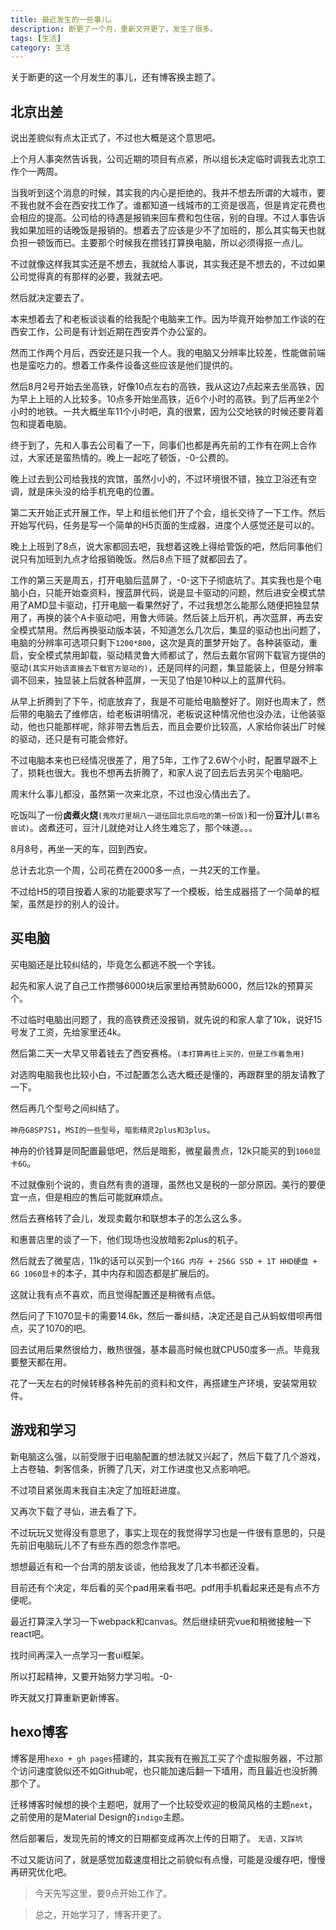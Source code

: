 ```yaml
---
title: 最近发生的一些事儿。
description: 断更了一个月，重新又开更了，发生了很多。
tags: [生活]
category: 生活
---
```


关于断更的这一个月发生的事儿，还有博客换主题了。<!-- more -->

## 北京出差

说出差貌似有点太正式了，不过也大概是这个意思吧。

上个月人事突然告诉我，公司近期的项目有点紧，所以组长决定临时调我去北京工作个一两周。

当我听到这个消息的时候，其实我的内心是拒绝的。我并不想去所谓的大城市，要不我也就不会在西安找工作了。谁都知道一线城市的工资是很高，但是肯定花费也会相应的提高。公司给的待遇是报销来回车费和包住宿，别的自理。不过人事告诉我如果加班的话晚饭是报销的。想着去了应该是少不了加班的，那么其实每天也就负担一顿饭而已。主要那个时候我在攒钱打算换电脑，所以必须得抠一点儿。

不过就像这样我其实还是不想去，我就给人事说，其实我还是不想去的，不过如果公司觉得真的有那样的必要，我就去吧。

然后就决定要去了。

本来想着去了和老板谈谈看的给我配个电脑来工作。因为毕竟开始参加工作谈的在西安工作，公司是有计划近期在西安弄个办公室的。

然而工作两个月后，西安还是只我一个人。我的电脑又分辨率比较差，性能做前端也是蛮吃力的。想着工作条件设备这些应该是他们提供的。

然后8月2号开始去坐高铁，好像10点左右的高铁，我从这边7点起来去坐高铁，因为早上上班的人比较多。10点多开始坐高铁，近6个小时的高铁。到了后再坐2个小时的地铁。一共大概坐车11个小时吧，真的很累，因为公交地铁的时候还要背着包和提着电脑。

终于到了，先和人事去公司看了一下，同事们也都是再先前的工作有在网上合作过，大家还是蛮热情的。晚上一起吃了顿饭，-0-公费的。

晚上过去到公司给我找的宾馆，虽然小小的，不过环境很不错，独立卫浴还有空调，就是床头没的给手机充电的位置。

第二天开始正式开展工作，早上和组长他们开了个会，组长交待了一下工作。然后开始写代码，任务是写一个简单的H5页面的生成器，进度个人感觉还是可以的。

晚上上班到了8点，说大家都回去吧，我想着这晚上得给管饭的吧，然后同事他们说只有加班到九点才给报销晚饭。然后8点下班了就都回去了。

工作的第三天是周五，打开电脑后蓝屏了，-0-这下子彻底坑了。其实我也是个电脑小白，只能开始查资料，搜蓝屏代码，说是显卡驱动的问题，然后进安全模式禁用了AMD显卡驱动，打开电脑一看果然好了，不过我想怎么能那么随便把独显禁用了，再换的装个A卡驱动吧，用鲁大师装。然后装上后开机，再次蓝屏，再去安全模式禁用。然后再换驱动版本装，不知道怎么几次后，集显的驱动也出问题了，电脑的分辨率可选项只剩下`1200*800`，这次是真的噩梦开始了。各种装驱动，重启，安全模式禁用卸载，驱动精灵鲁大师都试了，然后去戴尔官网下载官方提供的驱动`(其实开始该直接去下载官方驱动的)`，还是同样的问题，集显能装上，但是分辨率调不回来，独显装上后就各种蓝屏，一天见了怕是10种以上的蓝屏代码。

从早上折腾到了下午，彻底放弃了，我是不可能给电脑整好了。刚好也周末了，然后带的电脑去了维修店，给老板讲明情况，老板说这种情况他也没办法，让他装驱动，他也只能那样呢，除非带去售后去，而且会要价比较高，人家给你装出厂时候的驱动，还只是有可能会修好。

不过电脑本来也已经情况很差了，用了5年，工作了2.6W个小时，配置早跟不上了，损耗也很大。我也不想再去折腾了，和家人说了回去后去另买个电脑吧。

周末什么事儿都没，虽然第一次来北京，不过也没心情出去了。

吃饭叫了一份**卤煮火烧**`(鬼吹灯里胡八一退伍回北京后吃的第一份饭)`和一份**豆汁儿**`(慕名尝试)`。卤煮还可，豆汁儿就绝对让人终生难忘了，那个味道。。。

8月8号，再坐一天的车，回到西安。

总计去北京一个周，公司花费在2000多一点，一共2天的工作量。

不过给H5的项目按着人家的功能要求写了一个模板，给生成器搭了一个简单的框架，虽然是抄的别人的设计。

## 买电脑

买电脑还是比较纠结的，毕竟怎么都逃不脱一个字钱。

起先和家人说了自己工作攒够6000块后家里给再赞助6000，然后12k的预算买个。

不过临时电脑出问题了，我的高铁费还没报销，就先说的和家人拿了10k，说好15号发了工资，先给家里还4k。

然后第二天一大早又带着钱去了西安赛格。`(本打算再往上买的，但是工作着急用)`

对选购电脑我也比较小白，不过配置怎么选大概还是懂的，再跟群里的朋友请教了一下。

然后再几个型号之间纠结了。

`神舟G8SP7S1`，`MSI的一些型号`，`暗影精灵2plus和3plus`。

神舟的价钱算是同配置最低吧，然后是暗影，微星最贵点，12k只能买的到`1060显卡6G`。

不过就像别个说的，贵自然有贵的道理，虽然也又是税的一部分原因。美行的要便宜一点，但是相应的售后可能就麻烦点。

然后去赛格转了会儿，发现卖戴尔和联想本子的怎么这么多。

和惠普店里的谈了一下，他们现场也没放暗影2plus的机子。

然后就去了微星店，11k的话可以买到一个`16G 内存 + 256G SSD + 1T HHD硬盘 + 6G 1060显卡`的本子，其中内存和固态都是扩展后的。

这就让我有点不喜欢，而且觉得配置还是稍微有点低。

然后问了下1070显卡的需要14.6k，然后一番纠结，决定还是自己从蚂蚁借呗再借点，买了1070的吧。

回去试用后果然很给力，散热很强，基本最高时候也就CPU50度多一点。毕竟我要整天都在用。

花了一天左右的时候转移各种先前的资料和文件，再搭建生产环境，安装常用软件。

## 游戏和学习

新电脑这么强，以前受限于旧电脑配置的想法就又兴起了，然后下载了几个游戏，上古卷轴、刺客信条，折腾了几天，对工作进度也又点影响吧。

不过项目紧张周末我自主决定了加班赶进度。

又再次下载了寻仙，进去看了下。

不过玩玩又觉得没有意思了，事实上现在的我觉得学习也是一件很有意思的，只是先前旧电脑玩儿不了有些东西的怨念作祟吧。

想想最近有和一个台湾的朋友谈谈，他给我发了几本书都还没看。

目前还有个决定，年后看的买个pad用来看书吧。pdf用手机看起来还是有点不方便呢。

最近打算深入学习一下webpack和canvas。然后继续研究vue和稍微接触一下react吧。

找时间再深入一点学习一套ui框架。

所以打起精神，又要开始努力学习啦。-0-

昨天就又打算重新更新博客。

## hexo博客

博客是用`hexo + gh pages`搭建的，其实我有在搬瓦工买了个虚拟服务器，不过那个访问速度貌似还不如Github呢，也只能加速后翻一下墙用，而且最近也没折腾那个了。

迁移博客时候想的换个主题吧，就用了一个比较受欢迎的极简风格的主题`next`，之前使用的是Material Design的`indigo`主题。

然后部署后，发现先前的博文的日期都变成再次上传的日期了。 `无语，又踩坑`

不过又能访问了，就是感觉加载速度相比之前貌似有点慢，可能是没缓存吧，慢慢再研究优化吧。


> 今天先写这里，要9点开始工作了。

> 总之，开始学习了，博客开更了。





